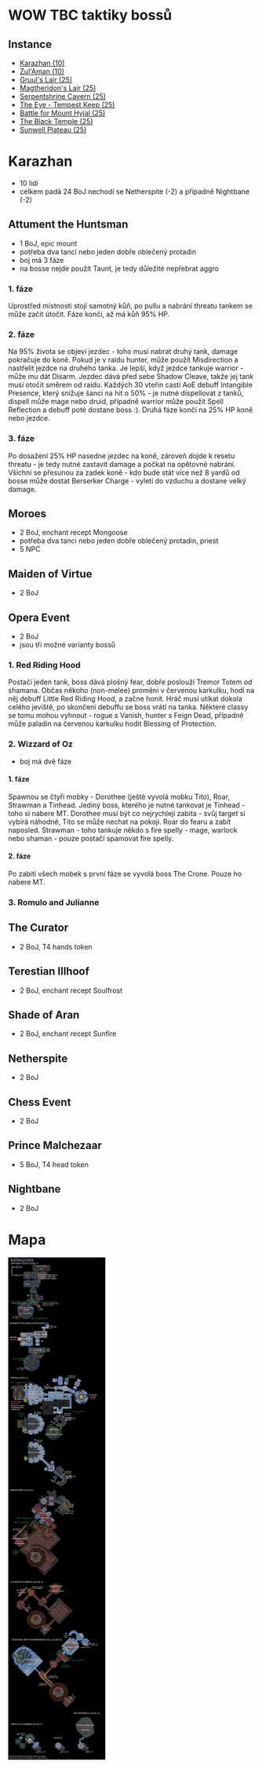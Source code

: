 # WOW TBC taktiky bossů

## Instance
- [Karazhan (10)](kz.md)
- [Zul'Aman (10)](za.md)
- [Gruul's Lair (25)](gl.md)
- [Magtheridon's Lair (25)](ml.md)
- [Serpentshrine Cavern (25)](ssc.md)
- [The Eye - Tempest Keep (25)](tk.md)
- [Battle for Mount Hyjal (25)](mh.md)
- [The Black Temple (25)](bt.md)
- [Sunwell Plateau (25)](swp.md)

# Karazhan
- 10 lidí
- celkem padá 24 BoJ nechodí se Netherspite (-2) a případně Nightbane (-2)

## Attument the Huntsman
- 1 BoJ, epic mount
- potřeba dva tanci nebo jeden dobře oblečený protadin
- boj má 3 fáze
- na bosse nejde použít Taunt, je tedy důležité nepřebrat aggro

### 1. fáze
Uprostřed místnosti stojí samotný kůň, po pullu a nabrání threatu tankem se může začít útočit. Fáze končí, až má kůň 95% HP.
### 2. fáze
Na 95% života se objeví jezdec - toho musí nabrat druhý tank, damage pokračuje do koně. Pokud je v raidu hunter, může použít Misdirection a nastřelit jezdce na druhého tanka. Je lepší, když jezdce tankuje warrior - může mu dát Disarm. Jezdec dává před sebe Shadow Cleave, takže jej tank musí otočit směrem od raidu. Každých 30 vteřin castí AoE debuff Intangible Presence, který snižuje šanci na hit o 50% - je nutné dispellovat z tanků, dispell může mage nebo druid, případně warrior může použít Spell Reflection a debuff poté dostane boss :). Druhá fáze končí na 25% HP koně nebo jezdce.
### 3. fáze
Po dosažení 25% HP nasedne jezdec na koně, zároveň dojde k resetu threatu - je tedy nutné zastavit damage a počkat na opětovné nabrání. Všichni se přesunou za zadek koně - kdo bude stát více než 8 yardů od bosse může dostat Berserker Charge - vyletí do vzduchu a dostane velký damage.

## Moroes
- 2 BoJ, enchant recept Mongoose
- potřeba dva tanci nebo jeden dobře oblečený protadin, priest
- 5 NPC

## Maiden of Virtue
- 2 BoJ

## Opera Event
- 2 BoJ
- jsou tři možné varianty bossů

### 1. Red Riding Hood
Postačí jeden tank, boss dává plošný fear, dobře poslouží Tremor Totem od shamana. Občas někoho (non-melee) promění v červenou karkulku, hodí na něj debuff Little Red Riding Hood, a začne honit. Hráč musí utíkat dokola celého jeviště, po skončení debuffu se boss vrátí na tanka. Některé classy se tomu mohou vyhnout - rogue s Vanish, hunter s Feign Dead, případně může paladin na červenou karkulku hodit Blessing of Protection.

### 2. Wizzard of Oz
- boj má dvě fáze

#### 1. fáze
Spawnou se čtyři mobky - Dorothee (ještě vyvolá mobku Tito), Roar, Strawman a Tinhead. Jediný boss, kterého je nutné tankovat je Tinhead - toho si nabere MT. Dorothee musí být co nejrychleji zabita - svůj target si vybírá náhodně, Tito se může nechat na pokoji. Roar do fearu a zabít naposled. Strawman - toho tankuje někdo s fire spelly - mage, warlock nebo shaman - pouze postačí spamovat fire spelly.

#### 2. fáze
Po zabití všech mobek s první fáze se vyvolá boss The Crone. Pouze ho nabere MT.

### 3. Romulo and Julianne

## The Curator
- 2 BoJ, T4 hands token

## Terestian Illhoof
- 2 BoJ, enchant recept Soulfrost

## Shade of Aran
- 2 BoJ, enchant recept Sunfire

## Netherspite
- 2 BoJ

## Chess Event
- 2 BoJ

## Prince Malchezaar
- 5 BoJ, T4 head token

## Nightbane
- 2 BoJ

# Mapa
[![mapa](images/kz-map.jpg)](images/kz-map.jpg)
